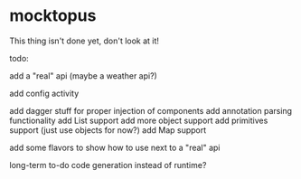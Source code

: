mocktopus
=========

This thing isn't done yet, don't look at it!


todo:

add a "real" api (maybe a weather api?)

add config activity

add dagger stuff for proper injection of components
add annotation parsing functionality
add List support
add more object support
add primitives support (just use objects for now?)
add Map support



add some flavors to show how to use next to a "real" api

long-term to-do
code generation instead of runtime?